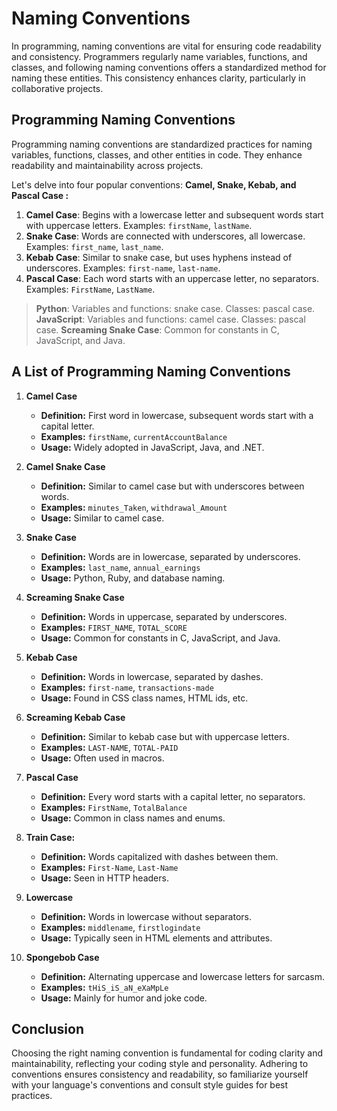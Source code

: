 # Naming Conventions

In programming, naming conventions are vital for ensuring code readability and consistency. Programmers regularly name variables, functions, and classes, and following naming conventions offers a standardized method for naming these entities. This consistency enhances clarity, particularly in collaborative projects.

## Programming Naming Conventions

Programming naming conventions are standardized practices for naming variables, functions, classes, and other entities in code. They enhance readability and maintainability across projects.

Let's delve into four popular conventions: **Camel, Snake, Kebab, and Pascal Case :**

1. **Camel Case**: Begins with a lowercase letter and subsequent words start with uppercase letters. Examples: `firstName`, `lastName`.
2. **Snake Case**: Words are connected with underscores, all lowercase. Examples: `first_name`, `last_name`.
3. **Kebab Case**: Similar to snake case, but uses hyphens instead of underscores. Examples: `first-name`, `last-name`.
4. **Pascal Case**: Each word starts with an uppercase letter, no separators. Examples: `FirstName`, `LastName`.

> **Python**: Variables and functions: snake case. Classes: pascal case.
> **JavaScript**: Variables and functions: camel case. Classes: pascal case.
> **Screaming Snake Case**: Common for constants in C, JavaScript, and Java.
  
## A List of Programming Naming Conventions
  
1. **Camel Case**

   - **Definition:** First word in lowercase, subsequent words start with a capital letter.
   - **Examples:** `firstName`, `currentAccountBalance`
   - **Usage:** Widely adopted in JavaScript, Java, and .NET.

2. **Camel Snake Case**

   - **Definition:** Similar to camel case but with underscores between words.
   - **Examples:** `minutes_Taken`, `withdrawal_Amount`
   - **Usage:** Similar to camel case.

3. **Snake Case**

   - **Definition:** Words are in lowercase, separated by underscores.
   - **Examples:** `last_name`, `annual_earnings`
   - **Usage:** Python, Ruby, and database naming.

4. **Screaming Snake Case**

   - **Definition:** Words in uppercase, separated by underscores.
   - **Examples:** `FIRST_NAME`, `TOTAL_SCORE`
   - **Usage:** Common for constants in C, JavaScript, and Java.
  
5. **Kebab Case**

   - **Definition:** Words in lowercase, separated by dashes.
   - **Examples:** `first-name`, `transactions-made`
   - **Usage:** Found in CSS class names, HTML ids, etc.

6. **Screaming Kebab Case**

   - **Definition:** Similar to kebab case but with uppercase letters.
   - **Examples:** `LAST-NAME`, `TOTAL-PAID`
   - **Usage:** Often used in macros.

7. **Pascal Case**

   - **Definition:** Every word starts with a capital letter, no separators.
   - **Examples:** `FirstName`, `TotalBalance`
   - **Usage:** Common in class names and enums.
  
8. **Train Case:**

   - **Definition:** Words capitalized with dashes between them.
   - **Examples:** `First-Name`, `Last-Name`
   - **Usage:** Seen in HTTP headers.
  
9. **Lowercase**

   - **Definition:** Words in lowercase without separators.
   - **Examples:** `middlename`, `firstlogindate`
   - **Usage:** Typically seen in HTML elements and attributes.

10. **Spongebob Case**

    - **Definition:** Alternating uppercase and lowercase letters for sarcasm.
    - **Examples:** `tHiS_iS_aN_eXaMpLe`
    - **Usage:** Mainly for humor and joke code.

## Conclusion

Choosing the right naming convention is fundamental for coding clarity and maintainability, reflecting your coding style and personality. Adhering to conventions ensures consistency and readability, so familiarize yourself with your language's conventions and consult style guides for best practices.
